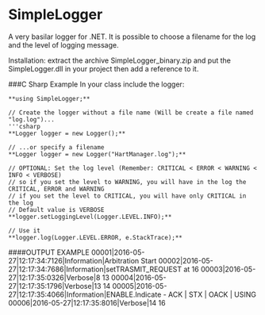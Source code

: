 # SimpleLogger
A very basilar logger for .NET. It is possible to choose a filename for the log and the level of logging message.

Installation: extract the archive SimpleLogger_binary.zip and put the SimpleLogger.dll in your project then add a reference to it.

###C Sharp Example
In your class include the logger:

    **using SimpleLogger;**
    
    // Create the logger without a file name (Will be create a file named "log.log")...
    '''csharp
    **Logger logger = new Logger();**
    
    // ...or specify a filename
    **Logger logger = new Logger("HartManager.log");**
    
    // OPTIONAL: Set the log level (Remember: CRITICAL < ERROR < WARNING < INFO < VERBOSE)
    // so if you set the level to WARNING, you will have in the log the CRITICAL, ERROR and WARNING
    // if you set the level to CRITICAL, you will have only CRITICAL in the log
    // Default value is VERBOSE
    **logger.setLoggingLevel(Logger.LEVEL.INFO);**

    // Use it
    **logger.log(Logger.LEVEL.ERROR, e.StackTrace);**

####OUTPUT EXAMPLE
    00001|2016-05-27|12:17:34:7126|Information|Arbitration Start
    00002|2016-05-27|12:17:34:7686|Information|setTRASMIT_REQUEST at 16
    00003|2016-05-27|12:17:35:0326|Verbose|8 13
    00004|2016-05-27|12:17:35:1796|Verbose|13 14
    00005|2016-05-27|12:17:35:4066|Information|ENABLE.Indicate - ACK | STX | OACK | USING
    00006|2016-05-27|12:17:35:8016|Verbose|14 16
